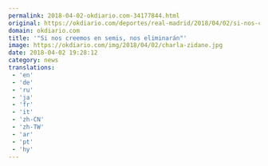 ```yaml
---
permalink: 2018-04-02-okdiario.com-34177844.html
original: https://okdiario.com/deportes/real-madrid/2018/04/02/si-nos-creemos-semis-nos-eliminaran-2054461
domain: okdiario.com
title: '"Si nos creemos en semis, nos eliminarán"'
image: https://okdiario.com/img/2018/04/02/charla-zidane.jpg
date: 2018-04-02 19:28:12
category: news
translations: 
 - 'en'
 - 'de'
 - 'ru'
 - 'ja'
 - 'fr'
 - 'it'
 - 'zh-CN'
 - 'zh-TW'
 - 'ar'
 - 'pt'
 - 'hy'
---
```


